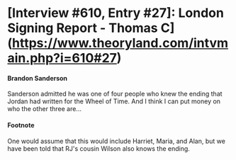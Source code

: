 # [Interview #610, Entry #27]: London Signing Report - Thomas C](https://www.theoryland.com/intvmain.php?i=610#27)

#### Brandon Sanderson

Sanderson admitted he was one of four people who knew the ending that Jordan had written for the Wheel of Time. And I think I can put money on who the other three are...

#### Footnote

One would assume that this would include Harriet, Maria, and Alan, but we have been told that RJ's cousin Wilson also knows the ending.


